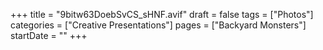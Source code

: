 +++
title = "9bitw63DoebSvCS_sHNF.avif"
draft = false
tags = ["Photos"]
categories = ["Creative Presentations"]
pages = ["Backyard Monsters"]
startDate = ""
+++
